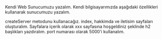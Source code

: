 Kendi Web Sunucumuzu yazalım.
Kendi bilgisayarımızda aşağıdaki özellikleri kullanarak sunucumuzu yazalım.

createServer metodunu kullanacağız.
index, hakkimda ve iletisim sayfaları oluşturalım.
Sayfalara içerik olarak xxx sayfasına hoşgeldiniz şeklinde h2 başlıkları yazdıralım.
port numarası olarak 5000'i kullanalım.